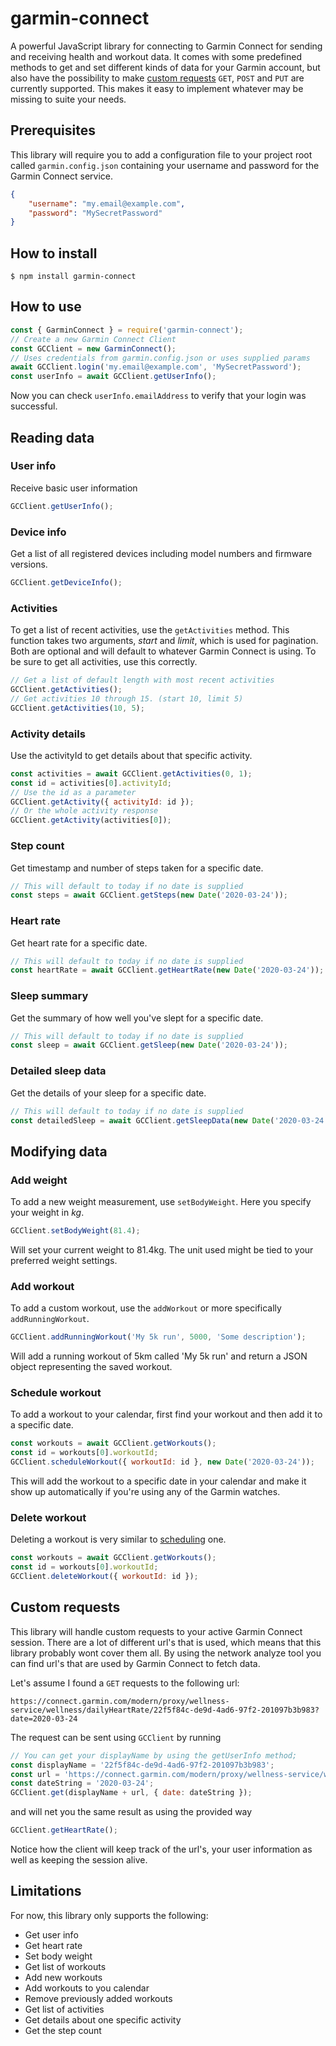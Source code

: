 

# garmin-connect  
A powerful JavaScript library for connecting to Garmin Connect for sending and receiving health and workout data. It comes with some predefined methods to get and set different kinds of data for your Garmin account, but also have the possibility to make [custom requests](#custom-requests) `GET`, `POST` and `PUT` are currently supported. This makes it easy to implement whatever may be missing to suite your needs.

## Prerequisites
This library will require you to add a configuration file to your project root called `garmin.config.json` containing your username and password for the Garmin Connect service.
```json
{
	"username": "my.email@example.com",
	"password": "MySecretPassword" 
}
```
## How to install
```shell
$ npm install garmin-connect
```
## How to use
```js
const { GarminConnect } = require('garmin-connect');
// Create a new Garmin Connect Client
const GCClient = new GarminConnect();
// Uses credentials from garmin.config.json or uses supplied params
await GCClient.login('my.email@example.com', 'MySecretPassword');
const userInfo = await GCClient.getUserInfo();
```
Now you can check `userInfo.emailAddress` to verify that your login was successful.

## Reading data
### User info
Receive basic user information
```js
GCClient.getUserInfo();
```
### Device info
Get a list of all registered devices including model numbers and firmware versions.
```js
GCClient.getDeviceInfo();
```
### Activities
To get a list of recent activities, use the `getActivities` method. This function takes two arguments, *start* and *limit*, which is used for pagination. Both are optional and will default to whatever Garmin Connect is using. To be sure to get all activities, use this correctly.
```js
// Get a list of default length with most recent activities
GCClient.getActivities();
// Get activities 10 through 15. (start 10, limit 5)
GCClient.getActivities(10, 5);
```
### Activity details
Use the activityId to get details about that specific activity.
```js
const activities = await GCClient.getActivities(0, 1);
const id = activities[0].activityId;
// Use the id as a parameter 
GCClient.getActivity({ activityId: id });
// Or the whole activity response
GCClient.getActivity(activities[0]);
```
### Step count
Get timestamp and number of steps taken for a specific date.
```js
// This will default to today if no date is supplied
const steps = await GCClient.getSteps(new Date('2020-03-24'));
```
### Heart rate
Get heart rate for a specific date.
```js
// This will default to today if no date is supplied
const heartRate = await GCClient.getHeartRate(new Date('2020-03-24'));
```
### Sleep summary
Get the summary of how well you've slept for a specific date.
```js
// This will default to today if no date is supplied
const sleep = await GCClient.getSleep(new Date('2020-03-24'));
```
### Detailed sleep data
Get the details of your sleep for a specific date.
```js
// This will default to today if no date is supplied
const detailedSleep = await GCClient.getSleepData(new Date('2020-03-24'));
```
## Modifying data
### Add weight
To add a new weight measurement, use `setBodyWeight`. Here you specify your weight in *kg*.
```js
GCClient.setBodyWeight(81.4);
```
Will set your current weight to 81.4kg. The unit used might be tied to your preferred weight settings.
### Add workout
To add a custom workout, use the `addWorkout` or more specifically `addRunningWorkout`.
```js
GCClient.addRunningWorkout('My 5k run', 5000, 'Some description');
```
Will add a running workout of 5km called 'My 5k run' and return a JSON object representing the saved workout.
### Schedule workout
To add a workout to your calendar, first find your workout and then add it to a specific date.
```js
const workouts = await GCClient.getWorkouts();
const id = workouts[0].workoutId;
GCClient.scheduleWorkout({ workoutId: id }, new Date('2020-03-24'));
```
This will add the workout to a specific date in your calendar and make it show up automatically if you're using any of the Garmin watches.
### Delete workout
Deleting a workout is very similar to [scheduling](#schedule-workout) one.
```js
const workouts = await GCClient.getWorkouts();
const id = workouts[0].workoutId;
GCClient.deleteWorkout({ workoutId: id });
```

## Custom requests
This library will handle custom requests to your active Garmin Connect session. There are a lot of different url's that is used, which means that this library probably wont cover them all. By using the network analyze tool you can find url's that are used by Garmin Connect to fetch data.

Let's assume I found a `GET` requests to the following url:
```
https://connect.garmin.com/modern/proxy/wellness-service/wellness/dailyHeartRate/22f5f84c-de9d-4ad6-97f2-201097b3b983?date=2020-03-24
```
The request can be sent using `GCClient` by running
```js
// You can get your displayName by using the getUserInfo method;
const displayName = '22f5f84c-de9d-4ad6-97f2-201097b3b983';
const url = 'https://connect.garmin.com/modern/proxy/wellness-service/wellness/dailyHeartRate/';
const dateString = '2020-03-24';
GCClient.get(displayName + url, { date: dateString });
```
and will net you the same result as using the provided way
```js
GCClient.getHeartRate();
```
Notice how the client will keep track of the url's, your user information as well as keeping the session alive.
## Limitations
For now, this library only supports the following:
* Get user info
* Get heart rate
* Set body weight
* Get list of workouts
* Add new workouts
* Add workouts to you calendar
* Remove previously added workouts
* Get list of activities
* Get details about one specific activity
* Get the step count

